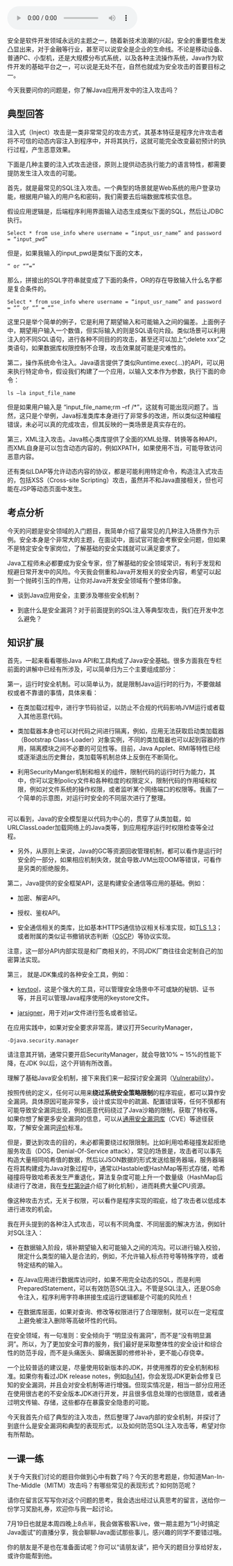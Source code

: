 <audio title="第31讲 _ 你了解Java应用开发中的注入攻击吗？" src="https://static001.geekbang.org/resource/audio/5e/d5/5e56561effa236190ddd37bcfb3aebd5.mp3" controls="controls"></audio> 
<p>安全是软件开发领域永远的主题之一，随着新技术浪潮的兴起，安全的重要性愈发凸显出来，对于金融等行业，甚至可以说安全是企业的生命线。不论是移动设备、普通PC、小型机，还是大规模分布式系统，以及各种主流操作系统，Java作为软件开发的基础平台之一，可以说是无处不在，自然也就成为安全攻击的首要目标之一。</p>
<p>今天我要问你的问题是，<span class="orange">你了解Java应用开发中的注入攻击吗？</span></p>
<h2>典型回答</h2>
<p>注入式（Inject）攻击是一类非常常见的攻击方式，其基本特征是程序允许攻击者将不可信的动态内容注入到程序中，并将其执行，这就可能完全改变最初预计的执行过程，产生恶意效果。</p>
<p>下面是几种主要的注入式攻击途径，原则上提供动态执行能力的语言特性，都需要提防发生注入攻击的可能。</p>
<p>首先，就是最常见的SQL注入攻击。一个典型的场景就是Web系统的用户登录功能，根据用户输入的用户名和密码，我们需要去后端数据库核实信息。</p>
<p>假设应用逻辑是，后端程序利用界面输入动态生成类似下面的SQL，然后让JDBC执行。</p>
<pre><code>Select * from use_info where username = “input_usr_name” and password = “input_pwd”
</code></pre>
<p>但是，如果我输入的input_pwd是类似下面的文本，</p>
<pre><code>“ or “”=”
</code></pre>
<p>那么，拼接出的SQL字符串就变成了下面的条件，OR的存在导致输入什么名字都是复合条件的。</p><!-- [[[read_end]]] -->
<pre><code>Select * from use_info where username = “input_usr_name” and password = “” or “” = “”
</code></pre>
<p>这里只是举个简单的例子，它是利用了期望输入和可能输入之间的偏差。上面例子中，期望用户输入一个数值，但实际输入的则是SQL语句片段。类似场景可以利用注入的不同SQL语句，进行各种不同目的的攻击，甚至还可以加上“;delete xxx”之类语句，如果数据库权限控制不合理，攻击效果就可能是灾难性的。</p>
<p>第二，操作系统命令注入。Java语言提供了类似Runtime.exec(…)的API，可以用来执行特定命令，假设我们构建了一个应用，以输入文本作为参数，执行下面的命令：</p>
<pre><code>ls –la input_file_name
</code></pre>
<p>但是如果用户输入是 “input_file_name;rm –rf /*”，这就有可能出现问题了。当然，这只是个举例，Java标准类库本身进行了非常多的改进，所以类似这种编程错误，未必可以真的完成攻击，但其反映的一类场景是真实存在的。</p>
<p>第三，XML注入攻击。Java核心类库提供了全面的XML处理、转换等各种API，而XML自身是可以包含动态内容的，例如XPATH，如果使用不当，可能导致访问恶意内容。</p>
<p>还有类似LDAP等允许动态内容的协议，都是可能利用特定命令，构造注入式攻击的，包括XSS（Cross-site Scripting）攻击，虽然并不和Java直接相关，但也可能在JSP等动态页面中发生。</p>
<h2>考点分析</h2>
<p>今天的问题是安全领域的入门题目，我简单介绍了最常见的几种注入场景作为示例。安全本身是个非常大的主题，在面试中，面试官可能会考察安全问题，但如果不是特定安全专家岗位，了解基础的安全实践就可以满足要求了。</p>
<p>Java工程师未必都要成为安全专家，但了解基础的安全领域常识，有利于发现和规避日常开发中的风险。今天我会侧重和Java开发相关的安全内容，希望可以起到一个抛砖引玉的作用，让你对Java开发安全领域有个整体印象。</p>
<ul>
<li>
<p>谈到Java应用安全，主要涉及哪些安全机制？</p>
</li>
<li>
<p>到底什么是安全漏洞？对于前面提到的SQL注入等典型攻击，我们在开发中怎么避免？</p>
</li>
</ul>
<h2>知识扩展</h2>
<p>首先，一起来看看哪些Java API和工具构成了Java安全基础。很多方面我在专栏前面的讲解中已经有所涉及，可以简单归为三个主要组成部分：</p>
<p>第一，运行时安全机制。可以简单认为，就是限制Java运行时的行为，不要做越权或者不靠谱的事情，具体来看：</p>
<ul>
<li>
<p>在类加载过程中，进行字节码验证，以防止不合规的代码影响JVM运行或者载入其他恶意代码。</p>
</li>
<li>
<p>类加载器本身也可以对代码之间进行隔离，例如，应用无法获取启动类加载器（Bootstrap Class-Loader）对象实例，不同的类加载器也可以起到容器的作用，隔离模块之间不必要的可见性等。目前，Java Applet、RMI等特性已经或逐渐退出历史舞台，类加载等机制总体上反倒在不断简化。</p>
</li>
<li>
<p>利用SecurityManger机制和相关的组件，限制代码的运行时行为能力，其中，你可以定制policy文件和各种粒度的权限定义，限制代码的作用域和权限，例如对文件系统的操作权限，或者监听某个网络端口的权限等。我画了一个简单的示意图，对运行时安全的不同层次进行了整理。</p>
</li>
</ul>
<p><img src="https://static001.geekbang.org/resource/image/b4/54/b48e754c6ebb11b6934f4697b7091854.png" alt="" /></p>
<p>可以看到，Java的安全模型是以代码为中心的，贯穿了从类加载，如URLClassLoader加载网络上的Java类等，到应用程序运行时权限检查等全过程。</p>
<ul>
<li>另外，从原则上来说，Java的GC等资源回收管理机制，都可以看作是运行时安全的一部分，如果相应机制失效，就会导致JVM出现OOM等错误，可看作是另类的拒绝服务。</li>
</ul>
<p>第二，Java提供的安全框架API，这是构建安全通信等应用的基础。例如：</p>
<ul>
<li>
<p>加密、解密API。</p>
</li>
<li>
<p>授权、鉴权API。</p>
</li>
<li>
<p>安全通信相关的类库，比如基本HTTPS通信协议相关标准实现，如<a href="http://openjdk.java.net/jeps/332">TLS 1.3</a>；或者附属的类似证书撤销状态判断（<a href="https://en.wikipedia.org/wiki/Online_Certificate_Status_Protocol">OSCP</a>）等协议实现。</p>
</li>
</ul>
<p>注意，这一部分API内部实现是和厂商相关的，不同JDK厂商往往会定制自己的加密算法实现。</p>
<p>第三， 就是JDK集成的各种安全工具，例如：</p>
<ul>
<li>
<p><a href="https://docs.oracle.com/javase/8/docs/technotes/tools/unix/keytool.html">keytool</a>，这是个强大的工具，可以管理安全场景中不可或缺的秘钥、证书等，并且可以管理Java程序使用的keystore文件。</p>
</li>
<li>
<p><a href="https://docs.oracle.com/javase/9/tools/jarsigner.htm#JSWOR-GUID-925E7A1B-B3F3-44D2-8B49-0B3FA2C54864">jarsigner</a>，用于对jar文件进行签名或者验证。</p>
</li>
</ul>
<p>在应用实践中，如果对安全要求非常高，建议打开SecurityManager，</p>
<pre><code>-Djava.security.manager
</code></pre>
<p>请注意其开销，通常只要开启SecurityManager，就会导致10% ~ 15%的性能下降，在JDK 9以后，这个开销有所改善。</p>
<p>理解了基础Java安全机制，接下来我们来一起探讨安全漏洞（<a href="https://en.wikipedia.org/wiki/Vulnerability_(computing)">Vulnerability</a>）。</p>
<p>按照传统的定义，任何可以用来<strong>绕过系统安全策略限制</strong>的程序瑕疵，都可以算作安全漏洞。具体原因可能非常多，设计或实现中的疏漏、配置错误等，任何不慎都有可能导致安全漏洞出现，例如恶意代码绕过了Java沙箱的限制，获取了特权等。如果你想了解更多安全漏洞的信息，可以从<a href="https://cve.mitre.org/">通用安全漏洞库</a>（CVE）等途径获取，了解安全漏洞<a href="https://www.first.org/cvss/calculator/3.0">评价</a>标准。</p>
<p>但是，要达到攻击的目的，未必都需要绕过权限限制。比如利用哈希碰撞发起拒绝服务攻击（DOS，Denial-Of-Service attack），常见的场景是，攻击者可以事先构造大量相同哈希值的数据，然后以JSON数据的形式发送给服务器端，服务器端在将其构建成为Java对象过程中，通常以Hastable或HashMap等形式存储，哈希碰撞将导致哈希表发生严重退化，算法复杂度可能上升一个数量级（HashMap后续进行了改进，我在<a href="http://time.geekbang.org/column/article/8053">专栏第9讲</a>介绍了树化机制），进而耗费大量CPU资源。</p>
<p>像这种攻击方式，无关于权限，可以看作是程序实现的瑕疵，给了攻击者以低成本进行进攻的机会。</p>
<p>我在开头提到的各种注入式攻击，可以有不同角度、不同层面的解决方法，例如针对SQL注入：</p>
<ul>
<li>
<p>在数据输入阶段，填补期望输入和可能输入之间的鸿沟。可以进行输入校验，限定什么类型的输入是合法的，例如，不允许输入标点符号等特殊字符，或者特定结构的输入。</p>
</li>
<li>
<p>在Java应用进行数据库访问时，如果不用完全动态的SQL，而是利用PreparedStatement，可以有效防范SQL注入。不管是SQL注入，还是OS命令注入，程序利用字符串拼接生成运行逻辑都是个可能的风险点！</p>
</li>
<li>
<p>在数据库层面，如果对查询、修改等权限进行了合理限制，就可以在一定程度上避免被注入删除等高破坏性的代码。</p>
</li>
</ul>
<p>在安全领域，有一句准则：安全倾向于 “明显没有漏洞”，而不是“没有明显漏洞”。所以，为了更加安全可靠的服务，我们最好是采取整体性的安全设计和综合性的防范手段，而不是头痛医头、脚痛医脚的修修补补，更不能心存侥幸。</p>
<p>一个比较普适的建议是，尽量使用较新版本的JDK，并使用推荐的安全机制和标准。如果你有看过JDK release notes，例如<a href="http://www.oracle.com/technetwork/java/javase/8u141-relnotes-3720385.html">8u141</a>，你会发现JDK更新会修复已知的安全漏洞，并且会对安全机制等进行增强。但现实情况是，相当一部分应用还在使用很古老的不安全版本JDK进行开发，并且很多信息处理的也很随意，或者通过明文传输、存储，这些都存在暴露安全隐患的可能。</p>
<p>今天我首先介绍了典型的注入攻击，然后整理了Java内部的安全机制，并探讨了到底什么是安全漏洞和典型的表现形式，以及如何防范SQL注入攻击等，希望对你有所帮助。</p>
<h2>一课一练</h2>
<p>关于今天我们讨论的题目你做到心中有数了吗？今天的思考题是，你知道Man-In-The-Middle（MITM）攻击吗？有哪些常见的表现形式？如何防范呢？</p>
<p>请你在留言区写写你对这个问题的思考，我会选出经过认真思考的留言，送给你一份学习奖励礼券，欢迎你与我一起讨论。</p>
<p><span class="orange">7月19日也就是本周四晚上8点半，我会做客极客Live，做一期主题为“1小时搞定Java面试”的直播分享，我会聊聊Java面试那些事儿，感兴趣的同学不要错过哦。</span></p>
<p>你的朋友是不是也在准备面试呢？你可以“请朋友读”，把今天的题目分享给好友，或许你能帮到他。</p>
<p></p>
